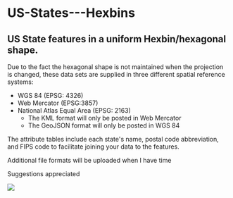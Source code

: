# US-States---Hexbins
US State features in a uniform Hexbin/hexagonal shape.
------------------------------------------------------

Due to the fact the hexagonal shape is not maintained when the projection is changed, these data sets are supplied in three different spatial reference systems:

- WGS 84 (EPSG: 4326)
- Web Mercator (EPSG:3857)
- National Atlas Equal Area (EPSG: 2163)
  - The KML format will only be posted in Web Mercator
  - The GeoJSON format will only be posted in WGS 84

The attribute tables include each state's name, postal code abbreviation, and FIPS code to facilitate joining your data to the features.

Additional file formats will be uploaded when I have time

Suggestions appreciated

![](https://github.com/donmeltz/US-States---Hexbins/blob/master/StateHexBinImage.jpg)